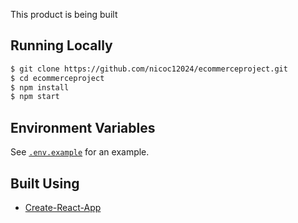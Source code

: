 This product is being built

## Running Locally

```bash
$ git clone https://github.com/nicoc12024/ecommerceproject.git
$ cd ecommerceproject
$ npm install
$ npm start
```

## Environment Variables

See [`.env.example`](https://github.com/szuviria/zuvcommerce/blob/main/.env.example) for an example.

## Built Using

- [Create-React-App](https://create-react-app.dev/)

